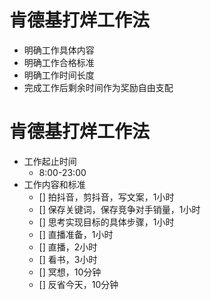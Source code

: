 # 肯德基打烊工作法

 - 明确工作具体内容
 - 明确工作合格标准
 - 明确工作时间长度
 - 完成工作后剩余时间作为奖励自由支配

# 肯德基打烊工作法

- 工作起止时间
  - 8:00-23:00
- 工作内容和标准
  - [] 拍抖音，剪抖音，写文案，1小时
  - [] 保存关键词，保存竞争对手销量，1小时
  - [] 思考实现目标的具体步骤，1小时
  - [] 直播准备，1小时
  - [] 直播，2小时
  - [] 看书，3小时
  - [] 冥想，10分钟
  - [] 反省今天，10分钟
